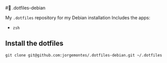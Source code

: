 #:penguin: .dotfiles-debian

My `.dotfiles` repository for my Debian installation
Includes the apps:
- `zsh` 

## Install the dotfiles
```shell
git clone git@github.com:jorgemontes/.dotfiles-debian.git ~/.dotfiles
```
